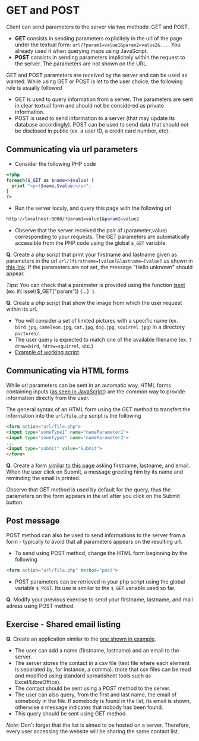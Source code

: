 # GET and POST

Client can send parameters to the server via two methods: GET and POST.
* __GET__ consists in sending parameters explicitely in the url of the page under the textual form: `url/?param1=value1&param2=value2&...`. You already used it when querying maps using JavaScript.
* __POST__ consists in sending parameters implicitely within the request to the server. The parameters are not shown on the URL.

GET and POST parameters are received by the server and can be used as wanted. While using GET or POST is let to the user choice, the following rule is usually followed
* GET is used to query information from a server. The parameters are sent in clear textual form and should not be considered as private information.
* POST is used to send information to a server (that may update its database accordingly). POST can be used to send data that should not be disclosed in public (ex. a user ID, a credit card number, etc).

## Communicating via url parameters

* Consider the following PHP code

```php
<?php
foreach($_GET as $name=>$value) {
  print "<p>($name,$value)</p>";
}
?>
```

* Run the server localy, and query this page with the following url

```bash
http://localhost:8000/?param1=value1&param2=value2
```

* Observe that the server received the pair of (parameter,value) corresponding to your requests. The GET parameters are automatically accessible from the PHP code using the global `$_GET` variable.

__Q.__ Create a php script that print your firstname and lastname given as parameters in the url `url/?firstname=[value]&lastname=[value]` as shown in [this link](https://imagecomputing.net/damien.rohmer/teaching/2017_2018/semester_2/CSE_104/online_exercices/C_server/03_php_get_post/02_get_name/?firstname=John&lastname=Doe). If the parameters are not set, the message "Hello unknown" should appear.

_Tips_: You can check that a parameter is provided using the function [isset](http://php.net/manual/en/function.isset.php) (ex. if( isset($_GET["param"]) {...}` ).

__Q.__ Create a php script that show the image from which the user request within its url.
* You will consider a set of limited pictures with a specific name (ex. `bird.jpg`, `cameleon.jpg`, `cat.jpg`, `dog.jpg`, `squirrel.jpg`) in a directory `pictures/`.
* The user query is expected to match one of the available filename (ex. `?draw=bird`, `?draw=squirrel`, etc.)
* [Example of working script](https://imagecomputing.net/damien.rohmer/teaching/2017_2018/semester_2/CSE_104/online_exercices/C_server/03_php_get_post/03_get_picture/?draw=dog).

## Communicating via HTML forms

While url parameters can be sent in an automatic way, HTML forms containing inputs ([as seen in JavaScript](https://github.com/drohmer/CSE104/tree/master/B_javascript/04_inputs)) are the common way to provide information directly from the user.

The general syntax of an HTML form using the GET method to transfert the information into the `url/file.php` script is the following

```html
<form action="url/file.php">
<input type="someType1" name="nameParameter1">
<input type="someType2" name="nameParameter2">
...
<input type="submit" value="Submit">
</form>
```

__Q.__ Create a form [similar to this page](https://imagecomputing.net/damien.rohmer/teaching/2017_2018/semester_2/CSE_104/online_exercices/C_server/03_php_get_post/04_form/) asking firstname, lastname, and email. When the user click on Submit, a message greeting him by its name and reminding the email is printed.

Observe that GET method is used by default for the query, thus the parameters on the form appears in the url after you click on the Submit button.

## Post message

POST method can also be used to send informations to the server from a form - typically to avoid that all parameters appears on the resulting url.

* To send using POST method, change the HTML form beginning by the following
```html
<form action="url/file.php" method="post">
```

* POST parameters can be retrieved in your php script using the global variable `$_POST`. Its use is similar to the `$_GET` variable used so far.

__Q.__ Modify your previous exercise to send your firstname, lastname, and mail adress using POST method.

## Exercise - Shared email listing

__Q.__ Create an application similar to the [one shown in example](https://imagecomputing.net/damien.rohmer/teaching/2017_2018/semester_2/CSE_104/online_exercices/C_server/03_php_get_post/05_exercise_email_list/).
* The user can add a name (firstname, lastname) and an email to the server.
* The server stores the contact in a csv file (text file where each element is separated by, for instance, a comma). (note that csv files can be read and modified using standard spreadsheet tools such as Excel/LibreOffice).
* The contact should be sent using a POST method to the server.
* The user can also query, from the first and last name, the email of somebody in the file. If somebody is found in the list, its email is shown, otherwise a message indicates that nobody has been found.
* This query should be sent using GET method.

_Note:_ Don't forget that the list is aimed to be hosted on a server. Therefore, every user accessing the website will be sharing the same contact list.